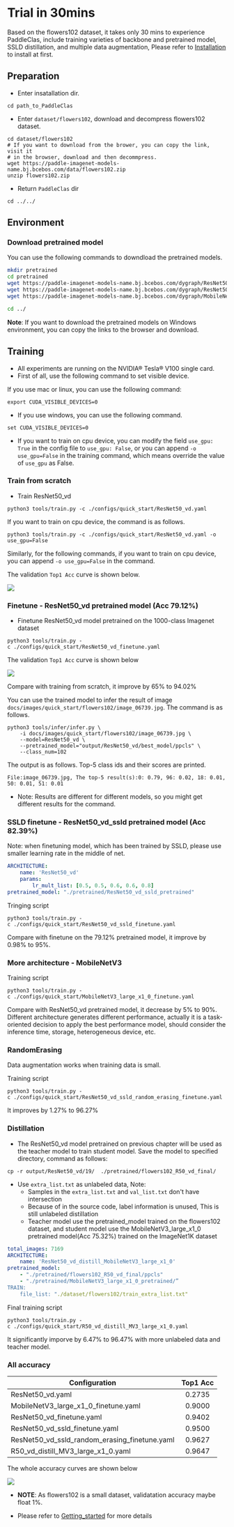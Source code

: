 # Trial in 30mins

Based on the flowers102 dataset, it takes only 30 mins to experience PaddleClas, include training varieties of backbone and pretrained model, SSLD distillation, and multiple data augmentation, Please refer to [Installation](install_en.md) to install at first.


## Preparation

* Enter insatallation dir.

```
cd path_to_PaddleClas
```

* Enter `dataset/flowers102`, download and decompress flowers102 dataset.

```shell
cd dataset/flowers102
# If you want to download from the brower, you can copy the link, visit it
# in the browser, download and then decommpress.
wget https://paddle-imagenet-models-name.bj.bcebos.com/data/flowers102.zip
unzip flowers102.zip
```

* Return `PaddleClas` dir

```
cd ../../
```

## Environment

### Download pretrained model

You can use the following commands to downdload the pretrained models.

```bash
mkdir pretrained
cd pretrained
wget https://paddle-imagenet-models-name.bj.bcebos.com/dygraph/ResNet50_vd_pretrained.pdparams
wget https://paddle-imagenet-models-name.bj.bcebos.com/dygraph/ResNet50_vd_ssld_pretrained.pdparams
wget https://paddle-imagenet-models-name.bj.bcebos.com/dygraph/MobileNetV3_large_x1_0_pretrained.pdparams

cd ../
```

**Note**: If you want to download the pretrained models on Windows environment, you can copy the links to the browser and download.


## Training

* All experiments are running on the NVIDIA® Tesla® V100 single card.
* First of all, use the following command to set visible device.

If you use mac or linux, you can use the following command:

```shell
export CUDA_VISIBLE_DEVICES=0
```

* If you use windows, you can use the following command.

```shell
set CUDA_VISIBLE_DEVICES=0
```

* If you want to train on cpu device, you can modify the field `use_gpu: True` in the config file to `use_gpu: False`, or you can append `-o use_gpu=False` in the training command, which means override the value of `use_gpu` as False.


### Train from scratch

* Train ResNet50_vd

```shell
python3 tools/train.py -c ./configs/quick_start/ResNet50_vd.yaml
```

If you want to train on cpu device, the command is as follows.

```shell
python3 tools/train.py -c ./configs/quick_start/ResNet50_vd.yaml -o use_gpu=False
```

Similarly, for the following commands, if you want to train on cpu device, you can append `-o use_gpu=False` in the command.

The validation `Top1 Acc` curve is shown below.

![](../../images/quick_start/r50_vd_acc.png)


### Finetune - ResNet50_vd pretrained model (Acc 79.12\%)

* Finetune ResNet50_vd model pretrained on the 1000-class Imagenet dataset

```shell
python3 tools/train.py -c ./configs/quick_start/ResNet50_vd_finetune.yaml
```

The validation `Top1 Acc` curve is shown below

![](../../images/quick_start/r50_vd_pretrained_acc.png)

Compare with training from scratch, it improve by 65\% to 94.02\%


You can use the trained model to infer the result of image `docs/images/quick_start/flowers102/image_06739.jpg`. The command is as follows.


```shell
python3 tools/infer/infer.py \
    -i docs/images/quick_start/flowers102/image_06739.jpg \
    --model=ResNet50_vd \
    --pretrained_model="output/ResNet50_vd/best_model/ppcls" \
    --class_num=102
```

The output is as follows. Top-5 class ids and their scores are printed.

```
File:image_06739.jpg, The top-5 result(s):0: 0.79, 96: 0.02, 18: 0.01, 50: 0.01, 51: 0.01
```

* Note: Results are different for different models, so you might get different results for the command.


### SSLD finetune - ResNet50_vd_ssld pretrained model (Acc 82.39\%)

Note: when finetuning model, which has been trained by SSLD, please use smaller learning rate in the middle of net.

```yaml
ARCHITECTURE:
    name: 'ResNet50_vd'
    params:
        lr_mult_list: [0.5, 0.5, 0.6, 0.6, 0.8]
pretrained_model: "./pretrained/ResNet50_vd_ssld_pretrained"
```

Tringing script

```shell
python3 tools/train.py -c ./configs/quick_start/ResNet50_vd_ssld_finetune.yaml
```

Compare with finetune on the 79.12% pretrained model, it improve by 0.98\% to 95\%.


### More architecture - MobileNetV3

Training script

```shell
python3 tools/train.py -c ./configs/quick_start/MobileNetV3_large_x1_0_finetune.yaml
```

Compare with ResNet50_vd pretrained model, it decrease by 5% to 90%. Different architecture generates different performance, actually it is a task-oriented decision to apply the best performance model, should consider the inference time, storage, heterogeneous device, etc.


### RandomErasing

Data augmentation works when training data is small.

Training script

```shell
python3 tools/train.py -c ./configs/quick_start/ResNet50_vd_ssld_random_erasing_finetune.yaml
```

It improves by 1.27\% to 96.27\%


### Distillation

* The ResNet50_vd model pretrained on previous chapter will be used as the teacher model to train student model. Save the model to specified directory, command as follows:

```shell
cp -r output/ResNet50_vd/19/  ./pretrained/flowers102_R50_vd_final/
```

* Use `extra_list.txt` as unlabeled data, Note:
    * Samples in the `extra_list.txt` and `val_list.txt` don't have intersection
    * Because of in the source code, label information is unused, This is still unlabeled distillation
    * Teacher model use the pretrained_model trained on the flowers102 dataset, and student model use the MobileNetV3_large_x1_0 pretrained model(Acc 75.32\%) trained on the ImageNet1K dataset


```yaml
total_images: 7169
ARCHITECTURE:
    name: 'ResNet50_vd_distill_MobileNetV3_large_x1_0'
pretrained_model:
    - "./pretrained/flowers102_R50_vd_final/ppcls"
    - "./pretrained/MobileNetV3_large_x1_0_pretrained/”
TRAIN:
    file_list: "./dataset/flowers102/train_extra_list.txt"
```

Final training script

```shell
python3 tools/train.py -c ./configs/quick_start/R50_vd_distill_MV3_large_x1_0.yaml
```

It significantly imporve by 6.47% to 96.47% with more unlabeled data and teacher model.

### All accuracy


|Configuration | Top1 Acc |
|- |:-: |
| ResNet50_vd.yaml | 0.2735 |
| MobileNetV3_large_x1_0_finetune.yaml | 0.9000 |
| ResNet50_vd_finetune.yaml | 0.9402 |
| ResNet50_vd_ssld_finetune.yaml | 0.9500 |
| ResNet50_vd_ssld_random_erasing_finetune.yaml | 0.9627 |
| R50_vd_distill_MV3_large_x1_0.yaml | 0.9647 |


The whole accuracy curves are shown below


![](../../images/quick_start/all_acc.png)



* **NOTE**: As flowers102 is a small dataset, validatation accuracy maybe float 1%.

* Please refer to [Getting_started](./getting_started_en.md) for more details

